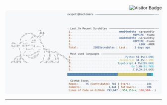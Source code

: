 <img align="right" src="https://visitor-badge.laobi.icu/badge?page_id=selerqc.selerqc" alt="Visitor Badge" />
<a href="https://github.com/selerqc/selerqc">
  <picture>
    <source media="(prefers-color-scheme: dark)" srcset="https://raw.githubusercontent.com/selerqc/selerqc/main/dark_mode.svg">
    <img alt="418" src="https://raw.githubusercontent.com/selerqc/selerqc/main/light_mode.svg">
  </picture>
</a>

---
